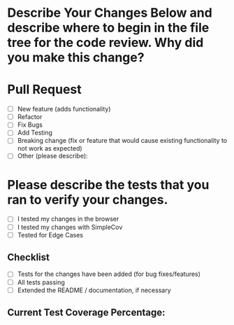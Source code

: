 # Describe Your Changes Below and describe where to begin in the file tree for the code review. Why did you make this change?

# Pull Request
- [ ] New feature (adds functionality)
- [ ] Refactor
- [ ] Fix Bugs
- [ ] Add Testing
- [ ] Breaking change (fix or feature that would cause existing functionality to not work as expected)
- [ ] Other (please describe):

# Please describe the tests that you ran to verify your changes.
- [ ] I tested my changes in the browser
- [ ] I tested my changes with SimpleCov
- [ ] Tested for Edge Cases

## Checklist
- [ ] Tests for the changes have been added (for bug fixes/features)
- [ ] All tests passing
- [ ] Extended the README / documentation, if necessary

## Current Test Coverage Percentage: 
